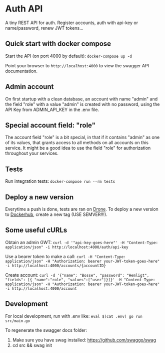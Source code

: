 # Auth API

A tiny REST API for auth. Register accounts, auth with api-key or name/password, renew JWT tokens...

## Quick start with docker compose

Start the API (on port 4000 by default): `docker-compose up -d`

Point your browser to `http://localhost:4000` to view the swagger API documentation.

## Admin account

On first startup with a clean database, an account with name "admin" and the field "role" with a value "admin" is created with no password, using the API Key from ADMIN_API_KEY in the .env file.

## Special account field: "role"

The account field "role" is a bit special, in that if it contains "admin" as one of its values, that grants access to all methods on all accounts on this service. It might be a good idea to use the field "role" for authorization throughout your services.

## Tests

Run integration tests: `docker-compose run --rm tests`

## Deploy a new version

Everytime a push is done, tests are ran on [Drone](https://drone.larvit.se/pwrpln/auth-api). To deploy a new version to [Dockerhub](https://hub.docker.com/repository/docker/lilleman/auth-api), create a new tag (USE SEMVER!!!).

## Some useful cURLs

Obtain an admin GWT: `curl -d '"api-key-goes-here"' -H "Content-Type: application/json" -i http://localhost:4000/auth/api-key`

Use a bearer token to make a call: `curl -H "Content-Type: application/json" -H "Authorization: bearer your-JWT-token-goes-here" -i http://localhost:4000/accounts/{accountID}`

Create account: `curl -d '{"name": "Bosse", "password": "Hemligt", "fields": [{ "name":"role", "values":["user"]}]}' -H "Content-Type: application/json" -H "Authorization: bearer your-JWT-token-goes-here" -i http://localhost:4000/account`

## Development

For local development, run with .env like: `eval $(cat .env) go run src/main.go`

To regenerate the swagger docs folder:

1. Make sure you have swag installed: https://github.com/swaggo/swag
2. cd src && swag init